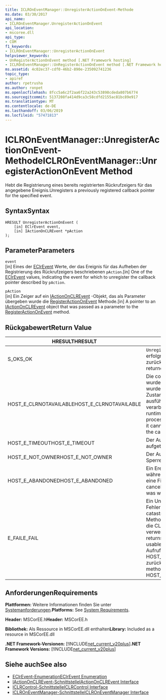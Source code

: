 ```yaml
---
title: ICLROnEventManager::UnregisterActionOnEvent-Methode
ms.date: 03/30/2017
api_name:
- ICLROnEventManager.UnregisterActionOnEvent
api_location:
- mscoree.dll
api_type:
- COM
f1_keywords:
- ICLROnEventManager::UnregisterActionOnEvent
helpviewer_keywords:
- UnRegisterActionOnEvent method [.NET Framework hosting]
- ICLROnEventManager::UnRegisterActionOnEvent method [.NET Framework hosting]
ms.assetid: 4c02ec37-cdf0-46b2-890e-235092741236
topic_type:
- apiref
author: rpetrusha
ms.author: ronpet
ms.openlocfilehash: 8fcc5a6c2f2aa6f22a243c53898cdeda807b6774
ms.sourcegitcommit: 5137208fa414d9ca3c58cdfd2155ac81bc89e917
ms.translationtype: MT
ms.contentlocale: de-DE
ms.lasthandoff: 03/06/2019
ms.locfileid: "57471813"
---
```

# <a name="iclroneventmanagerunregisteractiononevent-method"></a><span data-ttu-id="5b4a8-102">ICLROnEventManager::UnregisterActionOnEvent-Methode</span><span class="sxs-lookup"><span data-stu-id="5b4a8-102">ICLROnEventManager::UnregisterActionOnEvent Method</span></span>
<span data-ttu-id="5b4a8-103">Hebt die Registrierung eines bereits registrierten Rückrufzeigers für das angegebene Ereignis.</span><span class="sxs-lookup"><span data-stu-id="5b4a8-103">Unregisters a previously registered callback pointer for the specified event.</span></span>  
  
## <a name="syntax"></a><span data-ttu-id="5b4a8-104">Syntax</span><span class="sxs-lookup"><span data-stu-id="5b4a8-104">Syntax</span></span>  
  
```  
HRESULT UnregisterActionOnEvent (  
    [in] EClrEvent event,  
    [in] IActionOnCLREvent *pAction  
);  
```  
  
## <a name="parameters"></a><span data-ttu-id="5b4a8-105">Parameter</span><span class="sxs-lookup"><span data-stu-id="5b4a8-105">Parameters</span></span>  
 `event`  
 <span data-ttu-id="5b4a8-106">[in] Eines der [EClrEvent](../../../../docs/framework/unmanaged-api/hosting/eclrevent-enumeration.md) Werte, der das Ereignis für das Aufheben der Registrierung des Rückrufzeigers beschriebenen `pAction`.</span><span class="sxs-lookup"><span data-stu-id="5b4a8-106">[in] One of the [EClrEvent](../../../../docs/framework/unmanaged-api/hosting/eclrevent-enumeration.md) values, indicating the event for which to unregister the callback pointer described by `pAction`.</span></span>  
  
 `pAction`  
 <span data-ttu-id="5b4a8-107">[in] Ein Zeiger auf ein [IActionOnCLREvent](../../../../docs/framework/unmanaged-api/hosting/iactiononclrevent-interface.md) -Objekt, das als Parameter übergeben wurde die [RegisterActionOnEvent](../../../../docs/framework/unmanaged-api/hosting/iclroneventmanager-registeractiononevent-method.md) Methode.</span><span class="sxs-lookup"><span data-stu-id="5b4a8-107">[in] A pointer to an [IActionOnCLREvent](../../../../docs/framework/unmanaged-api/hosting/iactiononclrevent-interface.md) object that was passed as a parameter to the [RegisterActionOnEvent](../../../../docs/framework/unmanaged-api/hosting/iclroneventmanager-registeractiononevent-method.md) method.</span></span>  
  
## <a name="return-value"></a><span data-ttu-id="5b4a8-108">Rückgabewert</span><span class="sxs-lookup"><span data-stu-id="5b4a8-108">Return Value</span></span>  
  
|<span data-ttu-id="5b4a8-109">HRESULT</span><span class="sxs-lookup"><span data-stu-id="5b4a8-109">HRESULT</span></span>|<span data-ttu-id="5b4a8-110">Beschreibung</span><span class="sxs-lookup"><span data-stu-id="5b4a8-110">Description</span></span>|  
|-------------|-----------------|  
|<span data-ttu-id="5b4a8-111">S_OK</span><span class="sxs-lookup"><span data-stu-id="5b4a8-111">S_OK</span></span>|<span data-ttu-id="5b4a8-112">`UnregisterActionOnEvent` wurde erfolgreich zurückgegeben.</span><span class="sxs-lookup"><span data-stu-id="5b4a8-112">`UnregisterActionOnEvent` returned successfully.</span></span>|  
|<span data-ttu-id="5b4a8-113">HOST_E_CLRNOTAVAILABLE</span><span class="sxs-lookup"><span data-stu-id="5b4a8-113">HOST_E_CLRNOTAVAILABLE</span></span>|<span data-ttu-id="5b4a8-114">Die common Language Runtime (CLR) wurde nicht in einen Prozess geladen wurde, oder die CLR ist in einem Zustand, in dem nicht verwalteten Code ausführen oder den Aufruf erfolgreich zu verarbeiten.</span><span class="sxs-lookup"><span data-stu-id="5b4a8-114">The common language runtime (CLR) has not been loaded into a process, or the CLR is in a state in which it cannot run managed code or process the call successfully.</span></span>|  
|<span data-ttu-id="5b4a8-115">HOST_E_TIMEOUT</span><span class="sxs-lookup"><span data-stu-id="5b4a8-115">HOST_E_TIMEOUT</span></span>|<span data-ttu-id="5b4a8-116">Der Aufruf ist ein Timeout aufgetreten.</span><span class="sxs-lookup"><span data-stu-id="5b4a8-116">The call timed out.</span></span>|  
|<span data-ttu-id="5b4a8-117">HOST_E_NOT_OWNER</span><span class="sxs-lookup"><span data-stu-id="5b4a8-117">HOST_E_NOT_OWNER</span></span>|<span data-ttu-id="5b4a8-118">Der Aufrufer ist nicht Besitzer der Sperre.</span><span class="sxs-lookup"><span data-stu-id="5b4a8-118">The caller does not own the lock.</span></span>|  
|<span data-ttu-id="5b4a8-119">HOST_E_ABANDONED</span><span class="sxs-lookup"><span data-stu-id="5b4a8-119">HOST_E_ABANDONED</span></span>|<span data-ttu-id="5b4a8-120">Ein Ereignis wurde abgebrochen, während sich der blockierte Thread oder eine Fiber darauf gewartet.</span><span class="sxs-lookup"><span data-stu-id="5b4a8-120">An event was canceled while a blocked thread or fiber was waiting on it.</span></span>|  
|<span data-ttu-id="5b4a8-121">E_FAIL</span><span class="sxs-lookup"><span data-stu-id="5b4a8-121">E_FAIL</span></span>|<span data-ttu-id="5b4a8-122">Ein Unbekannter Schwerwiegender Fehler ist aufgetreten.</span><span class="sxs-lookup"><span data-stu-id="5b4a8-122">An unknown catastrophic failure occurred.</span></span> <span data-ttu-id="5b4a8-123">Wenn eine Methode E_FAIL zurückgegeben hat, ist die CLR nicht mehr im Prozess verwendet werden.</span><span class="sxs-lookup"><span data-stu-id="5b4a8-123">After a method returns E_FAIL, the CLR is no longer usable within the process.</span></span> <span data-ttu-id="5b4a8-124">Nachfolgende Aufrufe zum Hosten der Methoden HOST_E_CLRNOTAVAILABLE zurück.</span><span class="sxs-lookup"><span data-stu-id="5b4a8-124">Subsequent calls to hosting methods return HOST_E_CLRNOTAVAILABLE.</span></span>|  
  
## <a name="requirements"></a><span data-ttu-id="5b4a8-125">Anforderungen</span><span class="sxs-lookup"><span data-stu-id="5b4a8-125">Requirements</span></span>  
 <span data-ttu-id="5b4a8-126">**Plattformen:** Weitere Informationen finden Sie unter [Systemanforderungen](../../../../docs/framework/get-started/system-requirements.md).</span><span class="sxs-lookup"><span data-stu-id="5b4a8-126">**Platforms:** See [System Requirements](../../../../docs/framework/get-started/system-requirements.md).</span></span>  
  
 <span data-ttu-id="5b4a8-127">**Header:** MSCorEE.h</span><span class="sxs-lookup"><span data-stu-id="5b4a8-127">**Header:** MSCorEE.h</span></span>  
  
 <span data-ttu-id="5b4a8-128">**Bibliothek:** Als Ressource in MSCorEE.dll enthalten</span><span class="sxs-lookup"><span data-stu-id="5b4a8-128">**Library:** Included as a resource in MSCorEE.dll</span></span>  
  
 <span data-ttu-id="5b4a8-129">**.NET Framework-Versionen:** [!INCLUDE[net_current_v20plus](../../../../includes/net-current-v20plus-md.md)]</span><span class="sxs-lookup"><span data-stu-id="5b4a8-129">**.NET Framework Versions:** [!INCLUDE[net_current_v20plus](../../../../includes/net-current-v20plus-md.md)]</span></span>  
  
## <a name="see-also"></a><span data-ttu-id="5b4a8-130">Siehe auch</span><span class="sxs-lookup"><span data-stu-id="5b4a8-130">See also</span></span>
- [<span data-ttu-id="5b4a8-131">EClrEvent-Enumeration</span><span class="sxs-lookup"><span data-stu-id="5b4a8-131">EClrEvent Enumeration</span></span>](../../../../docs/framework/unmanaged-api/hosting/eclrevent-enumeration.md)
- [<span data-ttu-id="5b4a8-132">IActionOnCLREvent-Schnittstelle</span><span class="sxs-lookup"><span data-stu-id="5b4a8-132">IActionOnCLREvent Interface</span></span>](../../../../docs/framework/unmanaged-api/hosting/iactiononclrevent-interface.md)
- [<span data-ttu-id="5b4a8-133">ICLRControl-Schnittstelle</span><span class="sxs-lookup"><span data-stu-id="5b4a8-133">ICLRControl Interface</span></span>](../../../../docs/framework/unmanaged-api/hosting/iclrcontrol-interface.md)
- [<span data-ttu-id="5b4a8-134">ICLROnEventManager-Schnittstelle</span><span class="sxs-lookup"><span data-stu-id="5b4a8-134">ICLROnEventManager Interface</span></span>](../../../../docs/framework/unmanaged-api/hosting/iclroneventmanager-interface.md)
